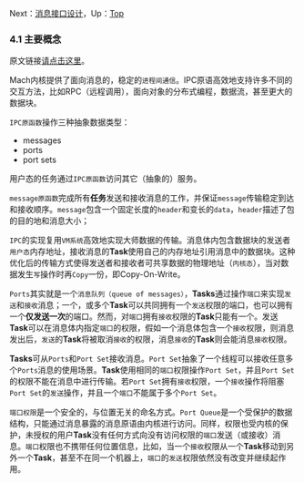 Next：[消息接口设计]()，Up：[Top](../4_Inter_Process_Communication.md)

### 4.1 主要概念

原文链接[请点击这里](https://www.gnu.org/software/hurd/gnumach-doc/Major-Concepts.html#Major-Concepts)。

Mach内核提供了面向消息的，稳定的`进程间通信`。IPC原语高效地支持许多不同的交互方法，比如RPC（远程调用），面向对象的分布式编程，数据流，甚至更大的数据块。

`IPC原函数`操作三种抽象数据类型：

- messages
- ports
- port sets

用户态的任务通过`IPC原函数`访问其它（抽象的）服务。

`message原函数`完成所有**任务**发送和接收消息的工作，并保证`message`传输稳定到达和接收顺序。`message`包含一个固定长度的`header`和变长的`data`，`header`描述了包的目的地和消息大小；

`IPC`的实现复用`VM系统`高效地实现大师数据的传输。消息体内包含数据块的发送者`用户态`内存地址，接收消息的**Task**使用自己的内存地址引用消息中的数据块。这种优化后的传输方式使得发送者和接收者可共享数据的物理地址（`内核态`），当对数据发生`写`操作时再`Copy`一份，即Copy-On-Write。

`Ports`其实就是一个`消息队列（queue of messages）`，**Tasks**通过操作`端口`来实现`发送`和`接收`消息；一个，或多个**Task**可以共同拥有一个`发送`权限的端口，也可以拥有一个**仅发送一次**的端口。然而，对`端口`拥有`接收`权限的**Task**只能有一个。发送**Task**可以在消息体内指定`端口`的权限，假如一个消息体包含一个`接收`权限，则消息发出后，`发送`的**Task**将被取消`接收`的权限，消息`接收`的**Task**则会能消息`接收`权限。

**Tasks**可从`Ports`和`Port Set`接收消息。`Port Set`抽象了一个线程可以接收任意多个`Ports`消息的使用场景。**Task**使用相同的`端口`权限操作`Port Set`，并且`Port Set`的权限不能在消息中进行传输。若`Port Set`拥有`接收`权限，一个`接收`操作将阻塞`Port Set`的`发送`操作，并且一个`端口`不能属于多个`Port Set`。

`端口权限`是一个安全的，与位置无关的命名方式。`Port Queue`是一个受保护的数据结构，只能通过消息暴露的消息原语由内核进行访问。同样，权限也受内核的保护，未授权的用户**Task**没有任何方式向没有访问权限的`端口`发送（或接收）消息。`端口`权限也不携带任何位置信息，比如，当一个`接收`权限从一个**Task**移动到另外一个**Task**，甚至不在同一个机器上，`端口`的`发送`权限依然没有改变并继续起作用。